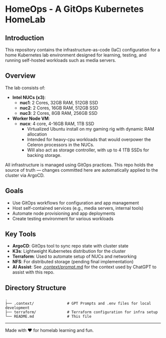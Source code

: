# HomeOps - A GitOps Kubernetes HomeLab

## Introduction

This repository contains the infrastructure-as-code (IaC) configuration for a home Kubernetes lab environment designed for learning, testing, and running self-hosted workloads such as media servers.

## Overview

The lab consists of:
- **Intel NUCs (x3)**:
    - **nuc1**: 2 Cores, 32GB RAM, 512GB SSD
    - **nuc2**: 2 Cores, 16GB RAM, 512GB SSD
    - **nuc3**: 2 Cores, 8GB RAM, 256GB SSD
- **Worker Node VM**:
    - **nucx**: 4 core, 4-16GB RAM, 1TB SSD
        - Virtualized Ubuntu install on my gaming rig with dynamic RAM allocation
        - Intended for heavy-cpu workloads that would overpower the Celeron processors in the NUCs.
        - Will also act as storage controller, with up to 4 1TB SSDs for backing storage.

All infrastructure is managed using GitOps practices. This repo holds the source of truth — changes committed here are automatically applied to the cluster via ArgoCD.

## Goals

- Use GitOps workflows for configuration and app management
- Host self-contained services (e.g., media servers, internal tools)
- Automate node provisioning and app deployments
- Create testing environment for various workloads

## Key Tools

- **ArgoCD**: GitOps tool to sync repo state with cluster state
- **K3s**: Lightweight Kubernetes distribution for the cluster
- **Terraform**: Used to automate setup of NUCs and networking
- **NFS**: For distributed storage (pending final implementation)
- **AI Assist**: See [.context/prompt.md](.context/prompt.md) for the context used by ChatGPT to assist with this repo.

## Directory Structure

```
.
├── .context/               # GPT Prompts and .env files for local development
├── terraform/              # Terraform configuration for infra setup
└── README.md               # This file
```

---
Made with ❤️ for homelab learning and fun.
